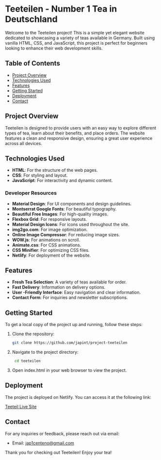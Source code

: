 # Teeteilen - Number 1 Tea in Deutschland
Welcome to the Teeteilen project! This is a simple yet elegant website dedicated to showcasing a variety of teas available in Germany. Built using vanilla HTML, CSS, and JavaScript, this project is perfect for beginners looking to enhance their web development skills.

## Table of Contents

- [Project Overview](#project-overview)
- [Technologies Used](#technologies-used)
- [Features](#features)
- [Getting Started](#getting-started)
- [Deployment](#deployment)
- [Contact](#contact)

## Project Overview

Teeteilen is designed to provide users with an easy way to explore different types of tea, learn about their benefits, and place orders. The website features a clean and responsive design, ensuring a great user experience across all devices.

## Technologies Used

- **HTML**: For the structure of the web pages.
- **CSS**: For styling and layout.
- **JavaScript**: For interactivity and dynamic content.

### Developer Resources

- **Material Design**: For UI components and design guidelines.
- **Montserrat Google Fonts**: For beautiful typography.
- **Beautiful Free Images**: For high-quality images.
- **Flexbox Grid**: For responsive layouts.
- **Material Design Icons**: For icons used throughout the site.
- **img2go.com**: For image optimization.
- **Online Image Compressor**: For reducing image sizes.
- **WOW.js**: For animations on scroll.
- **Animate.css**: For CSS animations.
- **CSS Minifier**: For optimizing CSS files.
- **Netlify**: For deployment of the website.

## Features

- **Fresh Tea Selection**: A variety of teas available for order.
- **Fast Delivery**: Information on delivery options.
- **User -Friendly Interface**: Easy navigation and clear information.
- **Contact Form**: For inquiries and newsletter subscriptions.

## Getting Started

To get a local copy of the project up and running, follow these steps:

1. Clone the repository:
   ```bash
   git clone https://github.com/japint/project-teeteilen

2. Navigate to the project directory:

   ```bash
    cd teeteilen

3. Open index.html in your web browser to view the project.

## Deployment
The project is deployed on Netlify. You can access it at the following link:

[Teeteil Live Site](https://teeteilen.netlify.app/)

## Contact
For any inquiries or feedback, please reach out via email:

- Email: jap1centeno@gmail.com
  
Thank you for checking out Teeteilen! Enjoy your tea!
